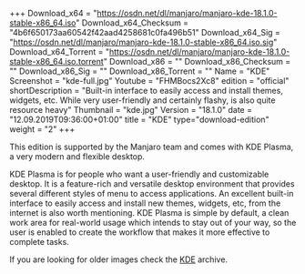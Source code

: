 +++
Download_x64 = "https://osdn.net/dl/manjaro/manjaro-kde-18.1.0-stable-x86_64.iso"
Download_x64_Checksum = "4b6f650173aa60542f42aad4258681c0fa496b51"
Download_x64_Sig = "https://osdn.net/dl/manjaro/manjaro-kde-18.1.0-stable-x86_64.iso.sig"
Download_x64_Torrent = "https://osdn.net/dl/manjaro/manjaro-kde-18.1.0-stable-x86_64.iso.torrent"
Download_x86 = ""
Download_x86_Checksum = ""
Download_x86_Sig = ""
Download_x86_Torrent = ""
Name = "KDE"
Screenshot = "kde-full.jpg"
Youtube = "FHMBocs2Xc8"
edition = "official"
shortDescription = "Built-in interface to easily access and install themes, widgets, etc. While very user-friendly and certainly flashy, is also quite resource heavy"
Thumbnail = "kde.jpg"
Version = "18.1.0"
date = "12.09.2019T09:36:00+01:00"
title = "KDE"
type="download-edition"
weight = "2"
+++

This edition is supported by the Manjaro team and comes with KDE Plasma, a very modern and flexible desktop.

KDE Plasma is for people who want a user-friendly and customizable desktop. It is a feature-rich and versatile desktop environment that provides several different styles of menu to access applications. An excellent built-in interface to easily access and install new themes, widgets, etc, from the internet is also worth mentioning. KDE Plasma is simple by default, a clean work area for real-world usage which intends to stay out of your way, so the user is enabled to create the workflow that makes it more effective to complete tasks.

If you are looking for older images check the [KDE](https://osdn.net/projects/manjaro/storage/z_release_archive/kde) archive.
